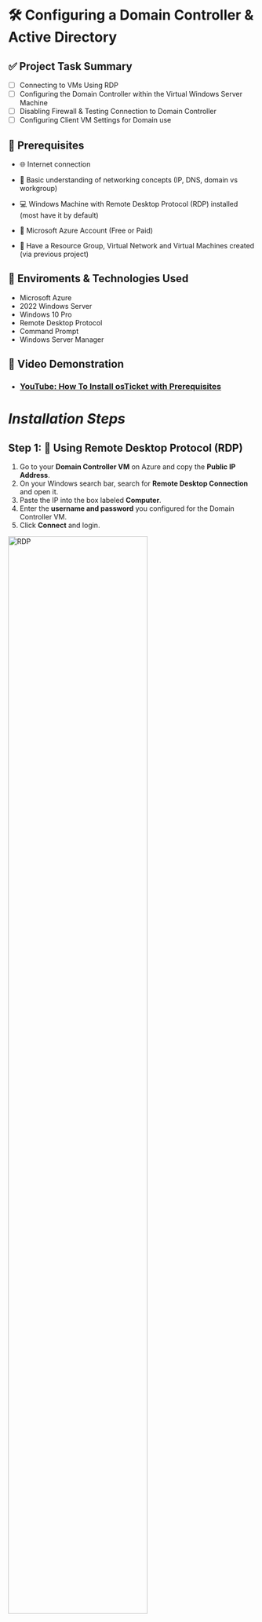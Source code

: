 # 🛠️ Configuring a Domain Controller & Active Directory

## ✅ Project Task Summary

- [ ] Connecting to VMs Using RDP
- [ ] Configuring the Domain Controller within the Virtual Windows Server Machine
- [ ] Disabling Firewall & Testing Connection to Domain Controller
- [ ] Configuring Client VM Settings for Domain use

## 📌 Prerequisites
- 🌐 Internet connection

- 🧠 Basic understanding of networking concepts (IP, DNS, domain vs workgroup)

- 💻 Windows Machine with Remote Desktop Protocol (RDP) installed (most have it by default)

- 🔐 Microsoft Azure Account (Free or Paid)

- 🔧 Have a Resource Group, Virtual Network and Virtual Machines created (via previous project) 
    
## 🔗 Enviroments & Technologies Used 
-  Microsoft Azure
-  2022 Windows Server
-  Windows 10 Pro
-  Remote Desktop Protocol
-  Command Prompt
-  Windows Server Manager

  ## 🎥 Video Demonstration

- ### [YouTube: How To Install osTicket with Prerequisites](https://www.youtube.com)

# *Installation Steps*

## Step 1: 🔐 Using Remote Desktop Protocol (RDP)

1. Go to your **Domain Controller VM** on Azure and copy the **Public IP Address**.
2. On your Windows search bar, search for **Remote Desktop Connection** and open it.
3. Paste the IP into the box labeled **Computer**.
4. Enter the **username and password** you configured for the Domain Controller VM.
5. Click **Connect** and login.

<p>
<img src="https://imgur.com/hE04qpk.png" height="75%" width="75%" alt="RDP">
</p>

<br>
<br>
<br>

## Step 2. 🏗️ Configuring the Domain Controller (DC)

1. On the DC VM, open **Server Manager**.
2. Click **Add Roles & Features** > Next > Next > Next.
3. Select **Active Directory Domain Services**, click Next until you reach **Install**.
4. Check **Restart destination server automatically** and click **Install**.
5. After installation, click the **flag icon** in Server Manager > **Promote this server to a domain controller**.
6. Choose **Add a new forest** and create a domain (e.g., `mydomain.com`), then click Next.
7. For the **Directory Services Restore Mode (DSRM)** password, set anything strong or easy if for testing purposes.
8. Uncheck **Create DNS delegation** when prompted.
9. Continue through the wizard and click **Install**.
10. Once the server restarts, you must now log in via **domain credentials**: `domain\Username`. (eg. mydomain.com\admin123)
 
<p>
<img src="https://imgur.com/HyyWl3h.png" height="85%" width="85%" alt="Server Manager">
</p>

<br>
<br>
<br>

## Step 3: 🔥 Disable Firewall on DC (for testing/ping)

1. Open `Run` in Windows search, type `wf.msc`, and press Enter.
2. Click **Windows Firewall Properties** (top of the left panel).
3. For **Domain, Private, and Public Profiles**, set **Firewall State** to **Off**.
4. Click **Apply** and **OK**.

<p>
<img src="https://imgur.com/Nl9jiWR.png" height="80%" width="80%" alt="Firewall">
</p>

<br>
<br>
<br>

## Step 4: 🔄 Test Connection from Client VM

1. RDP into your **Client VM**. (We are not using domain login yet)
2. Open **PowerShell** and run:  
   ```
   ping <DC_Private_IP>
   ```
3. Run:  
   ```
   ipconfig /all
   ```
4. To confirm it’s using the DC’s DNS and connected properly, look for "DNS Server", it should be linked to the DC's private IP


<p>
<img src="https://imgur.com/nx5nKxs.png" height="40%" width="70%" alt="Command Prompt">
</p>

<br>
<br>
<br>

# Step 5: 🖥️ Join Client VM to Domain

1. Log into the **Client VM** as the local Administrator.
2. Open **System Properties** (type 'Run' then `sysdm.cpl`).
3. Click **Change**, select **Domain**, and enter the domain name you set earlier (e.g., `mydomain.com`).
4. When prompted, enter **Domain Admin credentials** (the ones set during DC configuration).
5. After confirmation, **restart the Client VM**.
6. On reboot, login using: `mydomain.com\YourUser`.

<p>
<img src="https://imgur.com/EKHU4I2.png" height="80%" width="80%" alt="Joining Domain via Client VM">
</p>

<br>
<br>
<br>

# Step 6: 🧑‍💻 Allow Domain Users to Use RDP

1. Reconnect to the **Client VM** using the **DC admin account**.
2. Open **System Properties** (type 'Run' then `sysdm.cpl`)
3. Under **Remote**, click **Select Users** then **Add**
4. Type **domain users** 
5. Apply and save changes.
<p>
<img src="https://imgur.com/NMBAGxU.png" height="80%" width="80%" alt="Adjusting GP">
</p>
